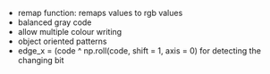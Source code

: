 * remap function: remaps values to rgb values
* balanced gray code
* allow multiple colour writing
* object oriented patterns
* edge_x = (code ^ np.roll(code, shift = 1, axis = 0) for detecting the changing bit